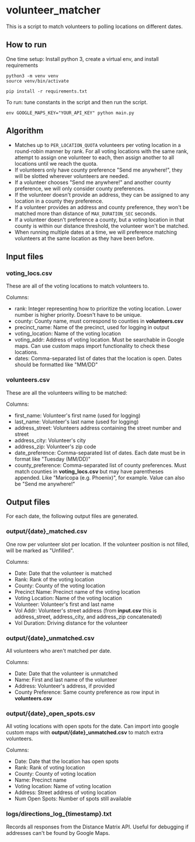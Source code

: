 # volunteer_matcher

This is a script to match volunteers to polling locations on different dates.

## How to run

One time setup: Install python 3, create a virtual env, and install requirements

```
python3 -m venv venv
source venv/bin/activate

pip install -r requirements.txt
```

To run: tune constants in the script and then run the script.

```
env GOOGLE_MAPS_KEY="YOUR_API_KEY" python main.py
```

## Algorithm
- Matches up to `PER_LOCATION_QUOTA` volunteers per voting location in a round-robin manner by rank. For all voting locations with the same rank, attempt to assign one volunteer to each, then assign another to all locations until we reach the quota.
- If volunteers only have county preference "Send me anywhere!", they will be slotted wherever volunteers are needed.
- If a volunteer chooses "Send me anywhere!" and another county preference, we will only consider county preferences. 
- If the volunteer doesn't provide an address, they can be assigned to any location in a county they preference.
- If a volunteer provides an address and county preference, they won't be matched more than distance of `MAX_DURATION_SEC` seconds.
- If a volunteer doesn't preference a county, but a voting location in that county is within our distance threshold, the volunteer won't be matched.
- When running multiple dates at a time, we will preference matching volunteers at the same location as they have been before.

## Input files
### voting_locs.csv
These are all of the voting locations to match volunteers to.

Columns:
- rank: Integer representing how to prioritize the voting location. Lower number is higher priority. Doesn't have to be unique.
- county: County name, must correspond to counties in **volunteers.csv**
- precinct_name: Name of the precinct, used for logging in output
- voting_location: Name of the voting location
- voting_addr: Address of voting location. Must be searchable in Google maps. Can use custom maps import functionality to check these locations.
- dates: Comma-separated list of dates that the location is open. Dates should be formatted like "MM/DD"

### volunteers.csv
These are all the volunteers willing to be matched:

Columns:
- first_name: Volunteer's first name (used for logging)
- last_name: Volunteer's last name (used for logging)
- address_street: Volunteers address containing the street number and street
- address_city: Volunteer's city
- address_zip: Volunteer's zip code
- date_preference: Comma-separated list of dates. Each date must be in format like "Tuesday (MM/DD)"
- county_preference: Comma-separated list of county preferences. Must match counties in **voting_locs.csv** but may have parentheses appended. Like "Maricopa (e.g. Phoenix)", for example. Value can also be "Send me anywhere!"


## Output files
For each date, the following output files are generated.

### output/{date}_matched.csv
One row per volunteer slot per location. If the volunteer position is not filled, will be marked as "Unfilled".

Columns: 
- Date: Date that the volunteer is matched
- Rank: Rank of the voting location
- County: County of the voting location
- Precinct Name: Precinct name of the voting location
- Voting Location: Name of the voting location
- Volunteer: Volunteer's first and last name
- Vol Addr: Volunteer's street address (from **input.csv** this is address_street, address_city, and address_zip concatenated)
- Vol Duration: Driving distance for the volunteer

### output/{date}_unmatched.csv
All volunteers who aren't matched per date.

Columns:
- Date: Date that the volunteer is unmatched
- Name: First and last name of the volunteer
- Address: Volunteer's address, if provided
- County Preference: Same county preference as row input in **volunteers.csv**

### output/{date}_open_spots.csv
All voting locations with open spots for the date.
Can import into google custom maps with **output/{date}_unmatched.csv** to match extra volunteers.

Columns:
- Date: Date that the location has open spots
- Rank: Rank of voting location
- County: County of voting location
- Name: Precinct name
- Voting location: Name of voting location
- Address: Street address of voting location
- Num Open Spots: Number of spots still available

### logs/directions_log_{timestamp}.txt
Records all responses from the Distance Matrix API. Useful for debugging if addresses can't be found by Google Maps. 

